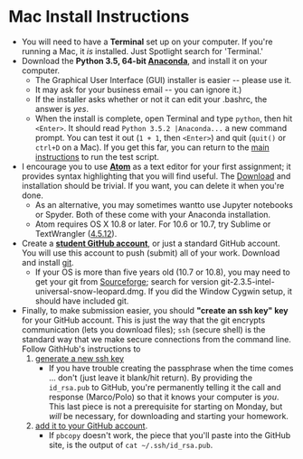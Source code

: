 # Mac Install Instructions

* You will need to have a **Terminal** set up on your computer.  If you're running a Mac, it _is_ installed.  Just Spotlight search for 'Terminal.'  
* Download the **Python 3.5, 64-bit [Anaconda](https://www.continuum.io/downloads)**, and install it on your computer.
  * The Graphical User Interface (GUI) installer is easier -- please use it.
  * It may ask for your business email -- you can ignore it.)
  * If the installer asks whether or not it can edit your .bashrc, the answer is _yes_.
  * When the install is complete, open Terminal and type `python`, then hit `<Enter>`.  It should read `Python 3.5.2 |Anaconda...` a new command prompt.  You can test it out (`1 + 1`, then `<Enter>`) and quit (`quit()` or `ctrl+D` on a Mac).  If you get this far, you can return to the [main instructions](README.md) to run the test script.
* I encourage you to use [**Atom**](https://atom.io/) as a text editor for your first assignment; it provides syntax highlighting that you will find useful.  The [Download](https://atom.io/) and installation should be trivial.  If you want, you can delete it when you're done.
  * As an alternative, you may sometimes wantto use Jupyter notebooks or Spyder.  Both of these come with your Anaconda installation.
  * Atom requires OS X 10.8 or later.  For 10.6 or 10.7, try Sublime or TextWrangler ([4.5.12](http://www.barebones.com/support/textwrangler/updates.html)).
* Create a [**student GitHub account**](https://education.github.com/pack), or just a standard GitHub account.  You will use this account to push (submit) all of your work.  Download and install [git](https://git-scm.com/downloads).
  * If your OS is more than five years old (10.7 or 10.8), you may need to get your git from [Sourceforge](https://sourceforge.net/p/git-osx-installer/activity/?page=0&limit=100#57cc86a334309d5c609e9fc8); search for version git-2.3.5-intel-universal-snow-leopard.dmg.  If you did the Window Cygwin setup, it should have included git.
* Finally, to make submission easier, you should **"create an ssh key" key** for your GitHub account.
  This is just the way that the git encrypts communication (lets you download files);
    `ssh` (secure shell) is the standard way that we make secure connections from the command line.
  Follow GithHub's instructions to 
   1. [generate a new ssh key](https://help.github.com/articles/generating-a-new-ssh-key-and-adding-it-to-the-ssh-agent/#platform-mac)
      * If you have trouble creating the passphrase when the time comes ... don't (just leave it blank/hit return).  By providing the `id_rsa.pub` to GitHub, you're permanently telling it the call and response (Marco/Polo) so that it knows your computer is _you_.  This last piece is not a prerequisite for starting on Monday, but _will_ be necessary, for downloading and starting your homework.
   2. [add it to your GitHub account](https://help.github.com/articles/adding-a-new-ssh-key-to-your-github-account/#platform-mac).
      * If `pbcopy` doesn't work, the piece that you'll paste into the GitHub site, is the output of `cat ~/.ssh/id_rsa.pub`.


